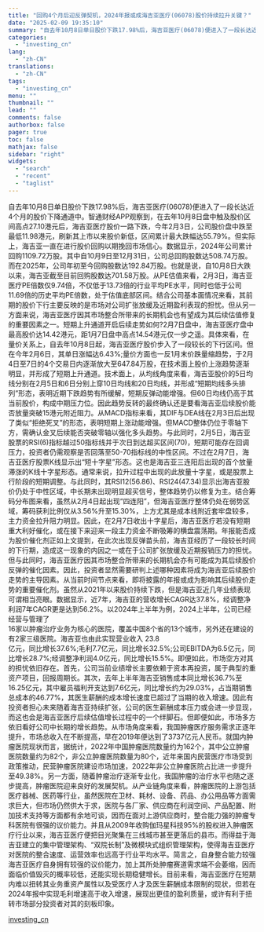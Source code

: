 ```yaml
---
title: "回购4个月后迎反弹契机，2024年报或成海吉亚医疗(06078)股价持续拉升关键？"
date: "2025-02-09 19:35:10"
summary: "自去年10月8日单日股价下跌17.98%后，海吉亚医疗(06078)便进入了一段长达近4个月的股价..."
categories:
  - "investing_cn"
lang:
  - "zh-CN"
translations:
  - "zh-CN"
tags:
  - "investing_cn"
menu: ""
thumbnail: ""
lead: ""
comments: false
authorbox: false
pager: true
toc: false
mathjax: false
sidebar: "right"
widgets:
  - "search"
  - "recent"
  - "taglist"
---
```


自去年10月8日单日股价下跌17.98%后，海吉亚医疗(06078)便进入了一段长达近4个月的股价下降通道中。智通财经APP观察到，在去年10月8日盘中触及股价区间高点27.10港元后，海吉亚医疗股价一路下跌，今年2月3日，公司股价盘中跌至最低11.98港元，刷新其上市以来股价新低，区间累计最大跌幅达55.79%。但实际上，海吉亚一直在进行股价回购以期挽回市场信心。数据显示，2024年公司累计回购1109.72万股。其中自10月9日至12月31日，公司总回购股数达508.74万股。而在2025年，公司年初至今回购股数达192.84万股。也就是说，自10月8日大跌以来，海吉亚截至目前回购股数达701.58万股。从PE估值来看，2月3日，海吉亚医疗PE倍数仅9.74倍，不仅低于13.73倍的行业平均PE水平，同时也低于公司11.69倍的历史平均PE倍数，处于估值底部区间。结合公司基本面情况来看，其前期的股价下行主要反映的是市场对公司扩张放缓及近期盈利表现的担忧。但从另一方面来说，海吉亚医疗因其市场整合所带来的长期机会也有望成为其后续估值修复的重要因素之一。短期上升通道开启后续走势如何?2月7日盘中，海吉亚医疗盘中最高股价达14.42港元，距1月7日盘中高点14.54港元仅一步之遥。具体来看，在量价关系上，自去年10月8日起，海吉亚医疗股价步入了一段较长的下行区间。但在今年2月6日，其单日涨幅达6.43%;量价方面也一反1月末价跌量缩趋势，于2月4日至7日的4个交易日内逐渐放大至647.84万股，在技术面上股价上涨趋势逐渐明显，并形成了短期上升通道。技术面上，从均线角度来看，海吉亚股价的5日均线分别在2月5日和6日分别上穿10日均线和20日均线，并形成“短期均线多头排列”形态，表明近期下跌趋势有所缓解，短期反弹动能增强。但60日均线仍高于其当前股价，构成中期压力位。因此趋势反转的最终确认还是要看海吉亚后续股价能否放量突破15港元附近阻力。从MACD指标来看，其DIF与DEA线在2月3日后出现了类似“拒绝死叉”的形态，表明短期上涨动能增强。但MACD整体仍位于零轴下方，需确认金叉后续能否突破零轴以强化多头趋势。与此同时，2月5日，海吉亚股票的RSI(6)指标越过50指标线并于次日到达超买区间(70)，短期可能存在回调压力，投资者仍需观察是否回落至50-70指标线的中性区间。不过在2月7日，海吉亚医疗股票K线显示出“短十字星”形态。这也是海吉亚三连阳后出现的首个放量滞涨的K线十字星形态。通常来说，拉升过程中出现的此放量十字星，或是股票上行阶段的短期调整。与此同时，其RSI12(56.86)、RSI24(47.34)显示出海吉亚股价仍处于中性区域，中长期未出现明显超买信号，整体趋势仍以修复为主。结合筹码分布图来看，虽然从2月4日起出现“四连阳”，但海吉亚医疗整体仍处在弱势区域，筹码获利比例仅从3.56%升至15.30%，上方尤其是成本线附近套牢盘较多，主力资金拉升阻力明显。因此，在2月7日收出十字星后，海吉亚医疗若没有短期重大利好催化，或在接下来迎来一段主力资金不断吸筹的横盘震荡期。年报能否成为股价催化剂正如上文提到，在此次出现反弹苗头前，海吉亚经历了一段较长时间的下行期，造成这一现象的内因之一或在于公司扩张放缓及近期报销压力的担忧。但与此同时，海吉亚医疗因其市场整合所带来的长期机会亦有可能成为其后续股价反弹的催化因素。因此，投资者显然需要研判上述哪种因素将成为海吉亚后续股价走势的主导因素。从当前时间节点来看，即将披露的年报或成为影响其后续股价走势的重要催化剂。虽然从2021年以来股价持续下跌，但是海吉亚近几年业绩表现可谓相当亮眼。数据显示，近7年，海吉亚的营收增长CAGR达37.8%，经调整净利润7年CAGR更是达到56.2%。以2024年上半年为例，2024上半年，公司已经经营与管理了   
16家以肿瘤治疗业务为核心的医院，覆盖中国8个省的13个城市，另外还在建设的有2家三级医院。海吉亚也由此实现营业收入 23.8   
亿元，同比增长37.6%;毛利7.7亿元，同比增长32.5%;公司EBITDA为6.5亿元，同比增长28.7%;经调整净利润4.0亿元，同比增长15.5%。即便如此，市场空方对其的担忧依旧存在。首先，公司当前业绩增长主要依赖于资本再投资，属于典型的重资产项目，回报周期长。其次，去年上半年海吉亚销售成本同比增长36.7%至16.25亿元，其中雇员福利开支达到7.6亿元，同比增长约为29.03%，占当期销售总成本的46.77%，其医生薪酬的成本增长速度已超过了当期的收入增速。因此有投资者担心未来随着海吉亚持续扩张，公司的医生薪酬成本压力或会进一步显现，而这也会是海吉亚医疗后续估值增长过程中的一个绊脚石。但即便如此，市场多方依旧看好公司中长期的增长趋势。从市场角度来看，我国肿瘤医疗服务需求正逐年提升，市场总收入在不断提高，早在2019年便达到了3737亿元人民币。就国内肿瘤医院现状而言，据统计，2022年中国肿瘤医院数量约为162个，其中公立肿瘤医院数量约为82个，非公立肿瘤医院数量为80个，近年来国内民营医疗市场受到政策推动，民营肿瘤医院建设市场加速，2022年非公立肿瘤医院占比进一步提升至49.38%。另一方面，随着肿瘤治疗逐渐专业化，我国肿瘤的治疗水平也随之逐步提高，肿瘤医院迎来良好的发展契机。从产业链角度来看，肿瘤医院的上游包括医疗器械、医药等行业，虽然医院在卫材、耗材、设备、药品、办公用品等方面需求巨大，但市场仍然供大于求，医院与各厂家、供应商在利润空间、产品配置、附加技术支持等方面都有余地可谈，因而在面对上游供应商时，整合能力强的肿瘤专科医院有很强的议价能力。并且从2009年收购伽玛星科技95%的股权进入肿瘤医疗行业以来，海吉亚医疗便把目光聚集在三线城市甚至更落后的县市。而得益于海吉亚建立的集中管理架构、“双院长制”及微模块式组织管理架构，使得海吉亚医疗对医院的整合速度、运营效率也远高于行业平均水平。简言之，自身整合能力较强海吉亚医疗自身拥有较强的议价能力，加上其所处肿瘤赛道需求端不会萎缩，因而面临价值毁灭的概率较低，还能实现长期稳健增长。目前来看，海吉亚医疗在短期内难以扭转其业务重资产属性以及受医疗人才及医生薪酬成本限制的现状，但若在2024年报中实现毛利增速高于收入增速，展现出更佳的盈利质量，或许有利于扭转市场部分投资者对其的刻板印象。

[investing_cn](https://cn.investing.com/news/stock-market-news/article-2663393)
